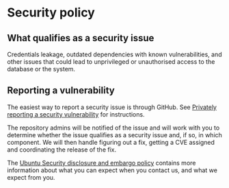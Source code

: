 # Security policy

## What qualifies as a security issue

Credentials leakage, outdated dependencies with known vulnerabilities, and
other issues that could lead to unprivileged or unauthorised access to the
database or the system.

## Reporting a vulnerability

The easiest way to report a security issue is through GitHub.
See [Privately reporting a security
vulnerability](https://docs.github.com/en/code-security/security-advisories/guidance-on-reporting-and-writing-information-about-vulnerabilities/privately-reporting-a-security-vulnerability#privately-reporting-a-security-vulnerability)
for instructions.

The repository admins will be notified of the issue and will work with you
to determine whether the issue qualifies as a security issue and, if so, in
which component. We will then handle figuring out a fix, getting a CVE
assigned and coordinating the release of the fix.

The [Ubuntu Security disclosure and embargo policy](https://ubuntu.com/security/disclosure-policy)
contains more information about what you can expect when you contact us, and what we
expect from you.
